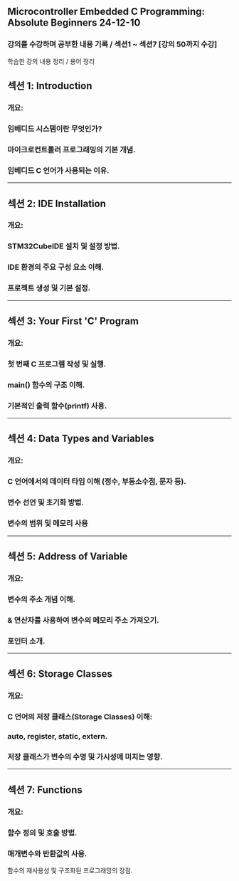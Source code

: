 ## Microcontroller Embedded C Programming: Absolute Beginners 24-12-10

### 강의를 수강하며 공부한 내용 기록 / 섹션1 ~ 섹션7 [강의 50까지 수강]

학습한 강의 내용 정리 / 용어 정리 

## 섹션 1: Introduction
### 개요:
### 임베디드 시스템이란 무엇인가?
### 마이크로컨트롤러 프로그래밍의 기본 개념.
### 임베디드 C 언어가 사용되는 이유.
---------------------------------------------


## 섹션 2: IDE Installation
### 개요:
### STM32CubeIDE 설치 및 설정 방법.
### IDE 환경의 주요 구성 요소 이해.
### 프로젝트 생성 및 기본 설정.
-----------------------------------------------

## 섹션 3: Your First 'C' Program
### 개요:
### 첫 번째 C 프로그램 작성 및 실행.
### main() 함수의 구조 이해.
### 기본적인 출력 함수(printf) 사용.
-----------------------------------------------

## 섹션 4: Data Types and Variables
### 개요:
### C 언어에서의 데이터 타입 이해 (정수, 부동소수점, 문자 등).
### 변수 선언 및 초기화 방법.
### 변수의 범위 및 메모리 사용
------------------------------------------------

## 섹션 5: Address of Variable
### 개요:
### 변수의 주소 개념 이해.
### & 연산자를 사용하여 변수의 메모리 주소 가져오기.
### 포인터 소개.
--------------------------------------------------

## 섹션 6: Storage Classes
### 개요:
### C 언어의 저장 클래스(Storage Classes) 이해:
### auto, register, static, extern.
### 저장 클래스가 변수의 수명 및 가시성에 미치는 영향.
---------------------------------------------------

## 섹션 7: Functions
### 개요:
### 함수 정의 및 호출 방법.
### 매개변수와 반환값의 사용.
함수의 재사용성 및 구조화된 프로그래밍의 장점.
